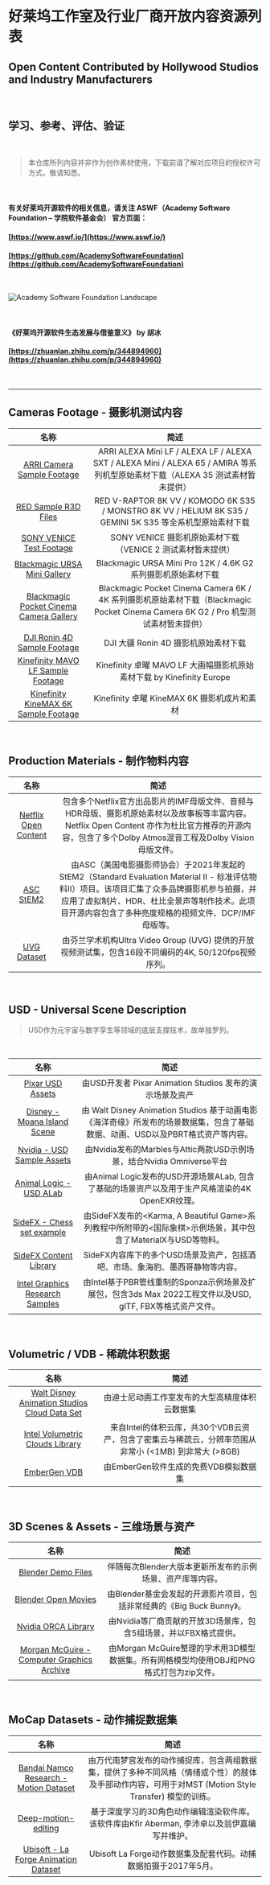 # 好莱坞工作室及行业厂商开放内容资源列表
## Open Content Contributed by Hollywood Studios and Industry Manufacturers

<br>

## 学习、参考、评估、验证

<br>

> 本仓库所列内容并非作为创作素材使用，下载前请了解对应项目的授权许可方式，敬请知悉。

<br>


#### 有关好莱坞开源软件的相关信息，请关注 **ASWF（Academy Software Foundation – 学院软件基金会）** 官方页面：

#### [https://www.aswf.io/](https://www.aswf.io/)

#### [https://github.com/AcademySoftwareFoundation](https://github.com/AcademySoftwareFoundation)

<br>

![Academy Software Foundation Landscape](https://landscape.aswf.io/images/landscape.png)

<br>

#### 《好莱坞开源软件生态发展与借鉴意义》 by 胡冰
#### [https://zhuanlan.zhihu.com/p/344894960](https://zhuanlan.zhihu.com/p/344894960)

<br>

---

## Cameras Footage - 摄影机测试内容

| 名称 |  简述  |
| :----: | :-----: |
| [ARRI Camera Sample Footage](https://www.arri.com/en/learn-help/learn-help-camera-system/camera-sample-footage) | ARRI ALEXA Mini LF / ALEXA LF / ALEXA SXT / ALEXA Mini / ALEXA 65 / AMIRA 等系列机型原始素材下载（ALEXA 35 测试素材暂未提供） |
| [RED Sample R3D Files](https://www.red.com/sample-r3d-files) | RED V-RAPTOR 8K VV / KOMODO 6K S35 / MONSTRO 8K VV / HELIUM 8K S35 / GEMINI 5K S35 等全系机型原始素材下载 |
| [SONY VENICE Test Footage](https://sonycine.com/testfootage/) | SONY VENICE 摄影机原始素材下载（VENICE 2 测试素材暂未提供） |
| [Blackmagic URSA Mini Gallery](https://www.blackmagicdesign.com/products/blackmagicursaminipro/gallery) | Blackmagic URSA Mini Pro 12K / 4.6K G2 系列摄影机原始素材下载 |
| [Blackmagic Pocket Cinema Camera Gallery](https://www.blackmagicdesign.com/products/blackmagicpocketcinemacamera/gallery) | Blackmagic Pocket Cinema Camera 6K / 4K 系列摄影机原始素材下载（Blackmagic Pocket Cinema Camera 6K G2 / Pro 机型测试素材暂未提供） |
| [DJI Ronin 4D Sample Footage](https://www.dji.com/ronin-4d/samples) | DJI 大疆 Ronin 4D 摄影机原始素材下载 |
| [Kinefinity MAVO LF Sample Footage](https://www.kinefinity.tv/footage) | Kinefinity 卓曜 MAVO LF 大画幅摄影机原始素材下载 by Kinefinity Europe |
| [Kinefinity KineMAX 6K Sample Footage](https://www.kinefinity.com/tag/footage-2/) | Kinefinity 卓曜 KineMAX 6K 摄影机成片和素材 |

<br>

## Production Materials - 制作物料内容

| 名称 |  简述  |
| :----: | :-----: |
| [Netflix Open Content](https://opencontent.netflix.com/) | 包含多个Netflix官方出品影片的IMF母版文件、音频与HDR母版、摄影机原始素材以及故事板等丰富内容。Netflix Open Content 亦作为杜比官方推荐的开源内容，包含了多个Dolby Atmos混音工程及Dolby Vision母版文件。 |
| [ASC StEM2](https://dpel.aswf.io/asc-stem2/) | 由ASC（美国电影摄影师协会）于2021年发起的StEM2（Standard Evaluation Material II - 标准评估物料II）项目。该项目汇集了众多品牌摄影机参与拍摄，并应用了虚拟制片、HDR、杜比全景声等制作技术。此项目开源内容包含了多种亮度规格的视频文件、DCP/IMF母版等。 |
| [UVG Dataset](http://ultravideo.fi/#testsequences) | 由芬兰学术机构Ultra Video Group (UVG) 提供的开放视频测试集，包含16段不同编码的4K, 50/120fps视频序列。 |

<br>

## USD - Universal Scene Description

> USD作为元宇宙与数字孪生等领域的底层支撑技术，故单独罗列。

<br>

| 名称 |  简述  |
| :----: | :-----: |
| [Pixar USD Assets](https://graphics.pixar.com/usd/release/dl_downloads.html#assets) | 由USD开发者 Pixar Animation Studios 发布的演示场景及资产 |
| [Disney - Moana Island Scene](https://www.disneyanimation.com/resources/moana-island-scene/) | 由 Walt Disney Animation Studios 基于动画电影《海洋奇缘》所发布的场景数据集，包含了基础数据、动画、USD以及PBRT格式资产等内容。 |
| [Nvidia - USD Sample Assets](https://developer.nvidia.com/usd#sample) | 由Nvidia发布的Marbles与Attic两款USD示例场景，结合Nvidia Omniverse平台 |
| [Animal Logic - USD ALab](https://animallogic.com/alab/) | 由Animal Logic发布的USD开源场景ALab, 包含了基础的场景资产以及用于生产风格渲染的4K OpenEXR纹理。 |
| [SideFX - Chess set example](https://www.sidefx.com/tutorials/karma-a-beautiful-game/) | 由SideFX发布的<Karma, A Beautiful Game>系列教程中所附带的<国际象棋>示例场景，其中包含了MaterialX与USD等物料。 |
| [SideFX Content Library](https://www.sidefx.com/contentlibrary/) | SideFX内容库下的多个USD场景及资产，包括酒吧、市场、象海豹、墨西哥静物等内容。 |
| [Intel Graphics Research Samples](https://www.intel.com/content/www/us/en/developer/topic-technology/graphics-research/samples.html) | 由Intel基于PBR管线重制的Sponza示例场景及扩展包，包含3ds Max 2022工程文件以及USD, glTF, FBX等格式资产文件。 |

<br>

## Volumetric / VDB - 稀疏体积数据

| 名称 |  简述  |
| :----: | :-----: |
| [Walt Disney Animation Studios Cloud Data Set](https://www.disneyanimation.com/resources/clouds/) | 由迪士尼动画工作室发布的大型高精度体积云数据集 |
| [Intel Volumetric Clouds Library](https://dpel.aswf.io/intel-cloud-library/) | 来自Intel的体积云库，共30个VDB云资产，包含了密集云与稀疏云，分辨率范围从非常小 (<1MB) 到非常大 (>8GB) |
| [EmberGen VDB](https://jangafx.com/software/embergen/download/free-vdb-animations/) | 由EmberGen软件生成的免费VDB模拟数据集 |

<br>

## 3D Scenes & Assets - 三维场景与资产

| 名称 |  简述  |
| :----: | :-----: |
| [Blender Demo Files](https://www.blender.org/download/demo-files/) | 伴随每次Blender大版本更新所发布的示例场景、资产库等内容。 |
| [Blender Open Movies](https://studio.blender.org/films/) | 由Blender基金会发起的开源影片项目，包括非常经典的《Big Buck Bunny》。 |
| [Nvidia ORCA Library](https://developer.nvidia.com/orca) | 由Nvidia等厂商贡献的开放3D场景库，包含5组场景，并以FBX格式提供。 |
| [Morgan McGuire - Computer Graphics Archive](http://casual-effects.com/data/index.html) | 由Morgan McGuire整理的学术用3D模型数据集。所有网格模型均使用OBJ和PNG格式打包为zip文件。 |

<br>

## MoCap Datasets - 动作捕捉数据集

| 名称 |  简述  |
| :----: | :-----: |
| [Bandai Namco Research - Motion Dataset](https://github.com/BandaiNamcoResearchInc/Bandai-Namco-Research-Motiondataset) | 由万代南梦宫发布的动作捕捉库，包含两组数据集，提供了多种不同风格（情绪或个性）的肢体及手部动作内容，可用于对MST (Motion Style Transfer) 模型的训练。 |
| [Deep-motion-editing](https://github.com/DeepMotionEditing/deep-motion-editing) | 基于深度学习的3D角色动作编辑渲染软件库。该软件库由Kfir Aberman, 李沛卓以及翁伊嘉编写并维护。 |
| [Ubisoft - La Forge Animation Dataset](https://github.com/ubisoft/ubisoft-laforge-animation-dataset) | Ubisoft La Forge动作数据集及配套代码。动捕数据拍摄于2017年5月。 |

